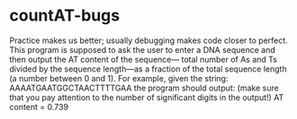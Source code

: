 # countAT-bugs
Practice makes us better; usually debugging makes code closer to perfect. This program is supposed to ask the user to enter a DNA sequence and then output the AT content of the sequence— total number of As and Ts divided by the sequence length—as a fraction of the total sequence length (a number between 0 and 1).  For example, given the string:  AAAATGAATGGCTAACTTTTGAA  the program should output: (make sure that you pay attention to the number of significant digits in the output!)  AT content = 0.739
